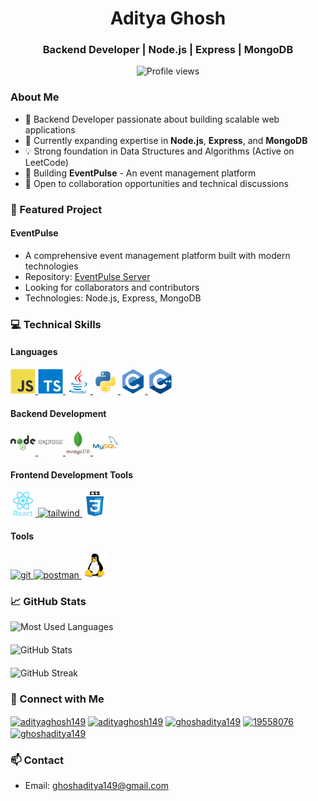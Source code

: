 <h1 align="center">Aditya Ghosh</h1>
<h3 align="center">Backend Developer | Node.js | Express | MongoDB</h3>

<p align="center">
  <img src="https://komarev.com/ghpvc/?username=adityaghosh149&label=Profile%20views&color=0e75b6&style=flat" alt="Profile views" />
</p>

### About Me

-   🎯 Backend Developer passionate about building scalable web applications
-   🌱 Currently expanding expertise in **Node.js**, **Express**, and **MongoDB**
-   💡 Strong foundation in Data Structures and Algorithms (Active on LeetCode)
-   🔭 Building **EventPulse** - An event management platform
-   🤝 Open to collaboration opportunities and technical discussions

### 🚀 Featured Project

#### EventPulse

-   A comprehensive event management platform built with modern technologies
-   Repository: [EventPulse Server](https://github.com/adityaghosh149/eventpulse-server)
-   Looking for collaborators and contributors
-   Technologies: Node.js, Express, MongoDB

### 💻 Technical Skills

#### Languages

<p align="left">
<a href="https://developer.mozilla.org/en-US/docs/Web/JavaScript" target="_blank" rel="noreferrer"> <img src="https://raw.githubusercontent.com/devicons/devicon/master/icons/javascript/javascript-original.svg" alt="javascript" width="40" height="40"/> </a>
<a href="https://www.typescriptlang.org/" target="_blank" rel="noreferrer"> <img src="https://raw.githubusercontent.com/devicons/devicon/master/icons/typescript/typescript-original.svg" alt="typescript" width="40" height="40"/> </a>
<a href="https://www.java.com" target="_blank" rel="noreferrer"> <img src="https://raw.githubusercontent.com/devicons/devicon/master/icons/java/java-original.svg" alt="java" width="40" height="40"/> </a>
<a href="https://www.python.org" target="_blank" rel="noreferrer"> <img src="https://raw.githubusercontent.com/devicons/devicon/master/icons/python/python-original.svg" alt="python" width="40" height="40"/> </a>
<a href="https://www.cprogramming.com/" target="_blank" rel="noreferrer"> <img src="https://raw.githubusercontent.com/devicons/devicon/master/icons/c/c-original.svg" alt="c" width="40" height="40"/> </a>
<a href="https://www.w3schools.com/cpp/" target="_blank" rel="noreferrer"> <img src="https://raw.githubusercontent.com/devicons/devicon/master/icons/cplusplus/cplusplus-original.svg" alt="cplusplus" width="40" height="40"/> </a>
</p>

#### Backend Development

<p align="left">
<a href="https://nodejs.org" target="_blank" rel="noreferrer"> <img src="https://raw.githubusercontent.com/devicons/devicon/master/icons/nodejs/nodejs-original-wordmark.svg" alt="nodejs" width="40" height="40"/> </a>
<a href="https://expressjs.com" target="_blank" rel="noreferrer"> <img src="https://raw.githubusercontent.com/devicons/devicon/master/icons/express/express-original-wordmark.svg" alt="express" width="40" height="40"/> </a>
<a href="https://www.mongodb.com/" target="_blank" rel="noreferrer"> <img src="https://raw.githubusercontent.com/devicons/devicon/master/icons/mongodb/mongodb-original-wordmark.svg" alt="mongodb" width="40" height="40"/> </a>
<a href="https://www.mysql.com/" target="_blank" rel="noreferrer"> <img src="https://raw.githubusercontent.com/devicons/devicon/master/icons/mysql/mysql-original-wordmark.svg" alt="mysql" width="40" height="40"/> </a>
</p>

#### Frontend Development Tools

<p align="left">
<a href="https://reactjs.org/" target="_blank" rel="noreferrer"> <img src="https://raw.githubusercontent.com/devicons/devicon/master/icons/react/react-original-wordmark.svg" alt="react" width="40" height="40"/> </a>
<a href="https://tailwindcss.com/" target="_blank" rel="noreferrer"> <img src="https://www.vectorlogo.zone/logos/tailwindcss/tailwindcss-icon.svg" alt="tailwind" width="40" height="40"/> </a>
<a href="https://www.w3schools.com/css/" target="_blank" rel="noreferrer"> <img src="https://raw.githubusercontent.com/devicons/devicon/master/icons/css3/css3-original-wordmark.svg" alt="css3" width="40" height="40"/> </a>
</p>

#### Tools

<p align="left">
<a href="https://git-scm.com/" target="_blank" rel="noreferrer"> <img src="https://www.vectorlogo.zone/logos/git-scm/git-scm-icon.svg" alt="git" width="40" height="40"/> </a>
<a href="https://postman.com" target="_blank" rel="noreferrer"> <img src="https://www.vectorlogo.zone/logos/getpostman/getpostman-icon.svg" alt="postman" width="40" height="40"/> </a>
<a href="https://www.linux.org/" target="_blank" rel="noreferrer"> <img src="https://raw.githubusercontent.com/devicons/devicon/master/icons/linux/linux-original.svg" alt="linux" width="40" height="40"/> </a>
</p>

### 📈 GitHub Stats

<div style="display: grid; gap: 20px;">
  <div>
    <img width="335" src="https://github-readme-stats.vercel.app/api/top-langs?username=adityaghosh149&show_icons=true&locale=en&layout=compact" alt="Most Used Languages" />
  </div>
  <div>
    <img width="400" src="https://github-readme-stats.vercel.app/api?username=adityaghosh149&show_icons=true&locale=en" alt="GitHub Stats" />
  </div>
  <div>
    <img width="400" src="https://github-readme-streak-stats.herokuapp.com/?user=adityaghosh149" alt="GitHub Streak" />
  </div>
</div>

### 🤝 Connect with Me

<p align="left">
<a href="https://linkedin.com/in/adityaghosh149" target="blank"><img align="center" src="https://raw.githubusercontent.com/rahuldkjain/github-profile-readme-generator/master/src/images/icons/Social/linked-in-alt.svg" alt="adityaghosh149" height="30" width="40" /></a>
<a href="https://twitter.com/adityaghosh149" target="blank"><img align="center" src="https://raw.githubusercontent.com/rahuldkjain/github-profile-readme-generator/master/src/images/icons/Social/twitter.svg" alt="adityaghosh149" height="30" width="40" /></a>
<a href="https://www.leetcode.com/ghoshaditya149" target="blank"><img align="center" src="https://raw.githubusercontent.com/rahuldkjain/github-profile-readme-generator/master/src/images/icons/Social/leet-code.svg" alt="ghoshaditya149" height="30" width="40" /></a>
<a href="https://stackoverflow.com/users/19558076" target="blank"><img align="center" src="https://raw.githubusercontent.com/rahuldkjain/github-profile-readme-generator/master/src/images/icons/Social/stack-overflow.svg" alt="19558076" height="30" width="40" /></a>
<a href="https://instagram.com/ghoshaditya149" target="blank"><img align="center" src="https://raw.githubusercontent.com/rahuldkjain/github-profile-readme-generator/master/src/images/icons/Social/instagram.svg" alt="ghoshaditya149" height="30" width="40" /></a>
</p>

### 📫 Contact

-   Email: ghoshaditya149@gmail.com
